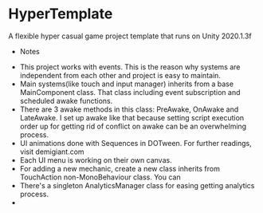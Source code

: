 # HyperTemplate
 A flexible hyper casual game project template that runs on Unity 2020.1.3f 

* Notes
- This project works with events. This is the reason why systems are independent from each other and project is easy to maintain.
- Main systems(like touch and input manager) inherits from a base MainComponent class. That class including event subscription and scheduled awake functions.
- There are 3 awake methods in this class: PreAwake, OnAwake and LateAwake. I set up awake like that because setting script execution order up for getting rid of conflict on awake can be an overwhelming process.
- UI animations done with Sequences in DOTween. For further readings, visit demigiant.com
- Each UI menu is working on their own canvas.
- For adding a new mechanic, create a new class inherits from TouchAction non-MonoBehaviour class. You can 
- There's a singleton AnalyticsManager class for easing getting analytics process.
- 